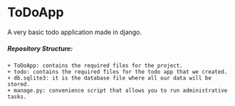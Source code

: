 # ToDoApp
A very basic todo application made in django.


##### Repository Structure:
```
+ ToDoApp: contains the required files for the project.
+ todo: contains the required files for the todo app that we created.
+ db.sqlite3: it is the database file where all our data will be stored.
+ manage.py: convenience script that allows you to run administrative tasks.
```
